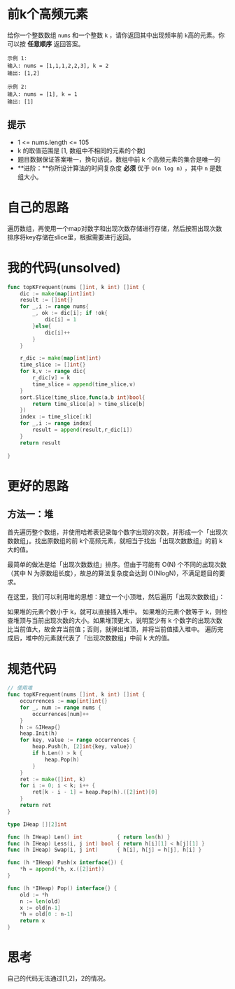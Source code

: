 # 前k个高频元素

给你一个整数数组 `nums` 和一个整数 `k` ，请你返回其中出现频率前 `k`高的元素。你可以按 **任意顺序** 返回答案。

```
示例 1:
输入: nums = [1,1,1,2,2,3], k = 2
输出: [1,2]

示例 2:
输入: nums = [1], k = 1
输出: [1]
```

## 提示

- 1 <= nums.length <= 105
- k 的取值范围是 [1, 数组中不相同的元素的个数]
- 题目数据保证答案唯一，换句话说，数组中前 k 个高频元素的集合是唯一的
- **进阶：**你所设计算法的时间复杂度 **必须** 优于 `O(n log n)` ，其中 `n` 是数组大小。

# 自己的思路

遍历数组，再使用一个map对数字和出现次数存储进行存储，然后按照出现次数排序将key存储在slice里，根据需要进行返回。

# 我的代码(unsolved)

```go
func topKFrequent(nums []int, k int) []int {
    dic := make(map[int]int)
    result := []int{}
    for _,i := range nums{
        _, ok := dic[i]; if !ok{
            dic[i] = 1
        }else{
            dic[i]++
        }
    }

    r_dic := make(map[int]int)
    time_slice := []int{}
    for k,v := range dic{
        r_dic[v] = k
        time_slice = append(time_slice,v)
    }
    sort.Slice(time_slice,func(a,b int)bool{
        return time_slice[a] > time_slice[b]
    })
    index := time_slice[:k]
    for _,i := range index{
        result = append(result,r_dic[i])
    }
    return result
    
}
```

# 更好的思路

## 方法一：堆

首先遍历整个数组，并使用哈希表记录每个数字出现的次数，并形成一个「出现次数数组」。找出原数组的前 
k个高频元素，就相当于找出「出现次数数组」的前 k 大的值。

最简单的做法是给「出现次数数组」排序。但由于可能有 O(N) 个不同的出现次数（其中 N 为原数组长度），故总的算法复杂度会达到 O(NlogN)，不满足题目的要求。

在这里，我们可以利用堆的思想：建立一个小顶堆，然后遍历「出现次数数组」：

如果堆的元素个数小于 k，就可以直接插入堆中。
如果堆的元素个数等于 k，则检查堆顶与当前出现次数的大小。如果堆顶更大，说明至少有 
k 个数字的出现次数比当前值大，故舍弃当前值；否则，就弹出堆顶，并将当前值插入堆中。
遍历完成后，堆中的元素就代表了「出现次数数组」中前 k 大的值。

# 规范代码

```go
// 使用堆
func topKFrequent(nums []int, k int) []int {
    occurrences := map[int]int{}
    for _, num := range nums {
        occurrences[num]++
    }
    h := &IHeap{}
    heap.Init(h)
    for key, value := range occurrences {
        heap.Push(h, [2]int{key, value})
        if h.Len() > k {
            heap.Pop(h)
        }
    }
    ret := make([]int, k)
    for i := 0; i < k; i++ {
        ret[k - i - 1] = heap.Pop(h).([2]int)[0]
    }
    return ret
}

type IHeap [][2]int

func (h IHeap) Len() int           { return len(h) }
func (h IHeap) Less(i, j int) bool { return h[i][1] < h[j][1] }
func (h IHeap) Swap(i, j int)      { h[i], h[j] = h[j], h[i] }

func (h *IHeap) Push(x interface{}) {
    *h = append(*h, x.([2]int))
}

func (h *IHeap) Pop() interface{} {
    old := *h
    n := len(old)
    x := old[n-1]
    *h = old[0 : n-1]
    return x
}
```

# 思考

自己的代码无法通过[1,2]，2的情况。

